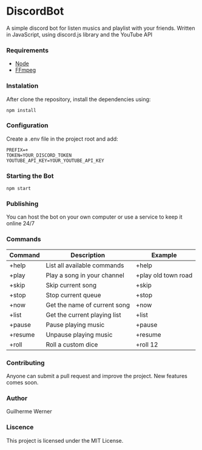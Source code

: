 # DiscordBot

A simple discord bot for listen musics and playlist with your friends.
Written in JavaScript, using discord.js library and the YouTube API

### Requirements

- [Node](https://nodejs.org/en/)
- [FFmpeg](https://ffmpeg.org/)

### Instalation

After clone the repository, install the dependencies using:

`npm install`

### Configuration

Create a .env file in the project root and add:

```
PREFIX=+
TOKEN=YOUR_DISCORD_TOKEN
YOUTUBE_API_KEY=YOUR_YOUTUBE_API_KEY
```

### Starting the Bot

`npm start`

### Publishing

You can host the bot on your own computer or use a service to keep it online 24/7

### Commands

| Command               | Description                     | Example                               |
| --------------------- | ------------------------------- | ------------------------------------- |
| +help                 | List all available commands     | +help                                 |
| +play                 | Play a song in your channel     | +play old town road                   |
| +skip                 | Skip current song               | +skip                                 |
| +stop                 | Stop current queue              | +stop                                 |
| +now                  | Get the name of current song    | +now                                  |
| +list                 | Get the current playing list    | +list                                 |
| +pause                | Pause playing music             | +pause                                |
| +resume               | Unpause playing music           | +resume                               |
| +roll                 | Roll a custom dice              | +roll 12                              |

### Contributing

Anyone can submit a pull request and improve the project. New features comes soon.

### Author

Guilherme Werner

### Liscence

This project is licensed under the MIT License.
